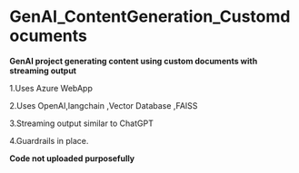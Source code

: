 # GenAI_ContentGeneration_Customdocuments

**GenAI project generating content using custom documents with streaming output**

1.Uses Azure WebApp

2.Uses OpenAI,langchain ,Vector Database ,FAISS 

3.Streaming output similar to ChatGPT

4.Guardrails in place.

**Code not uploaded purposefully**
